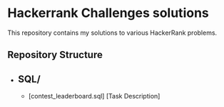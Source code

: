 # Hackerrank Challenges solutions

This repository contains my solutions to various HackerRank problems.

## Repository Structure

- SQL/
    - 
  - [contest_leaderboard.sql] [Task Description]

  <!-- Links -->
  <!--
  [contest_leaderboard.sql]: https://github.com/imyutta/hackerrank_challenges/blob/main/SQL/contest_leaderboard.sql
  [Task Description]: https://www.hackerrank.com/challenges/contest-leaderboard/problem 
    -->
